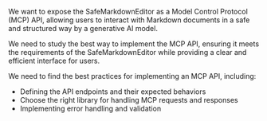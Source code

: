 
We want to expose the SafeMarkdownEditor as a Model Control Protocol (MCP) API, allowing users to interact with Markdown documents in a safe and structured way by a generative AI model.

We need to study the best way to implement the MCP API, ensuring it meets the requirements of the SafeMarkdownEditor while providing a clear and efficient interface for users.

We need to find the best practices for implementing an MCP API, including:

- Defining the API endpoints and their expected behaviors
- Choose the right library for handling MCP requests and responses
- Implementing error handling and validation